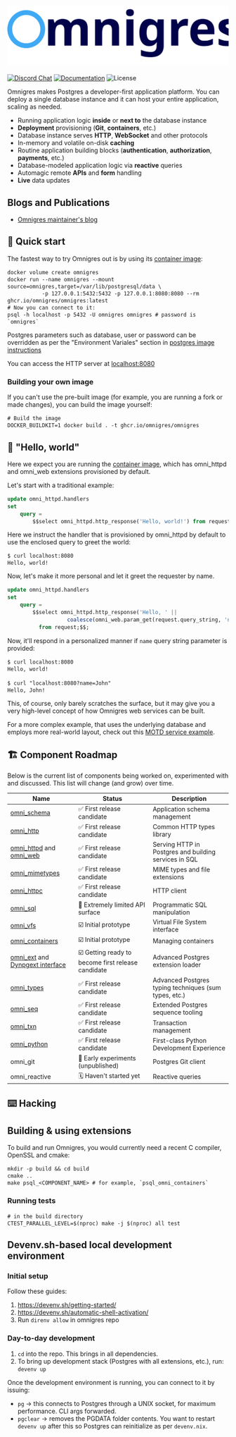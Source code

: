 ![Omnigres](header_logo.svg)
---

[![Discord Chat](https://img.shields.io/discord/1060568981725003789?label=Discord)][Discord]
[![Documentation](https://img.shields.io/badge/docs-ready-green)](https://docs.omnigres.org)
![License](https://img.shields.io/github/license/omnigres/omnigres)

Omnigres makes Postgres a developer-first application platform. You can deploy a single database instance and it can host your entire application, scaling as needed.

* Running application logic **inside** or **next to** the database instance
* **Deployment** provisioning (**Git**, **containers**, etc.)
* Database instance serves **HTTP**, **WebSocket** and other protocols
* In-memory and volatile on-disk **caching**
* Routine application building blocks (**authentication**, **authorization**, **payments**, etc.)
* Database-modeled application logic via **reactive** queries
* Automagic remote **APIs** and **form** handling
* **Live** data updates

## Blogs and Publications

* [Omnigres maintainer's blog](https://yrashk.com/blog/category/omnigres/)

## :runner: Quick start

The fastest way to try Omnigres out is by using its [container image](https://github.com/omnigres/omnigres/pkgs/container/omnigres):

```shell
docker volume create omnigres
docker run --name omnigres --mount source=omnigres,target=/var/lib/postgresql/data \
           -p 127.0.0.1:5432:5432 -p 127.0.0.1:8080:8080 --rm ghcr.io/omnigres/omnigres:latest
# Now you can connect to it:
psql -h localhost -p 5432 -U omnigres omnigres # password is `omnigres`
```

Postgres parameters such as database, user or password can be overridden as per the
"Environment Variales" section in [postgres image instructions](https://hub.docker.com/_/postgres/)

You can access the HTTP server at [localhost:8080](http://localhost:8080)

### Building your own image

If you can't use the pre-built image (for example, you are running a fork or made changes), you can build the image yourself:

```shell
# Build the image
DOCKER_BUILDKIT=1 docker build . -t ghcr.io/omnigres/omnigres
```

## :wave: "Hello, world"

Here we expect you are running the [container image](#-runner--quick-start), which has
omni_httpd and omni_web extensions provisioned by default.

Let's start with a traditional example:

```sql
update omni_httpd.handlers
set
    query =
        $$select omni_httpd.http_response('Hello, world!') from request;$$;
```

Here we instruct the handler that is provisioned by omni_httpd by default
to use the enclosed query to greet the world:

```shell
$ curl localhost:8080
Hello, world!
```

Now, let's make it more personal and let it greet the requester by name.

```sql
update omni_httpd.handlers
set
    query =
        $$select omni_httpd.http_response('Hello, ' || 
                   coalesce(omni_web.param_get(request.query_string, 'name'), 'world') || '!')
          from request;$$;
```

Now, it'll respond in a personalized manner if `name` query string parameter is provided:

```shell
$ curl localhost:8080
Hello, world!

$ curl "localhost:8080?name=John"
Hello, John!
```

This, of course, only barely scratches the surface, but it may give you a very high-level concept
of how Omnigres web services can be built.

For a more complex example, that uses the underlying database and employs more real-world layout, check out
this [MOTD service example](https://docs.omnigres.org/examples/motd/).

## :building_construction: Component Roadmap

Below is the current list of components being worked on, experimented with and discussed. This list will change
(and grow) over time.

| Name                                                                                        | Status                                                                  | Description                                           |
|---------------------------------------------------------------------------------------------|-------------------------------------------------------------------------|-------------------------------------------------------|
| [omni_schema](extensions/omni_schema/README.md)                                             | :white_check_mark: First release candidate                              | Application schema management                         |
| [omni_http](extensions/omni_http/README.md)                                                 | :white_check_mark: First release candidate                              | Common HTTP types library                             |
| [omni_httpd](extensions/omni_httpd/README.md) and [omni_web](extensions/omni_web/README.md) | :white_check_mark: First release candidate                              | Serving HTTP in Postgres and building services in SQL |
| [omni_mimetypes](extensions/omni_mimetypes/README.md)                                       | :white_check_mark: First release candidate                              | MIME types and file extensions                        |
| [omni_httpc](extensions/omni_httpc/README.md)                                               | :white_check_mark: First release candidate                              | HTTP client                                           |
| [omni_sql](extensions/omni_sql/README.md)                                                   | :construction: Extremely limited API surface                            | Programmatic SQL manipulation                         |
| [omni_vfs](extensions/omni_vfs/README.md)                                                   | :ballot_box_with_check: Initial prototype                               | Virtual File System interface                         |
| [omni_containers](extensions/omni_containers/README.md)                                     | :ballot_box_with_check: Initial prototype                               | Managing containers                                   |
| [omni_ext](extensions/omni_ext/README.md) and  [Dynpgext interface](dynpgext/README.md)     | :ballot_box_with_check: Getting ready to become first release candidate | Advanced Postgres extension loader                    |
| [omni_types](extensions/omni_types/README.md)                                               | :white_check_mark: First release candidate                              | Advanced Postgres typing techniques (sum types, etc.) |
| [omni_seq](extensions/omni_seq/README.md)                                                   | :white_check_mark: First release candidate                              | Extended Postgres sequence tooling                    |
| [omni_txn](extensions/omni_txn/README.md)                                                   | :white_check_mark: First release candidate                              | Transaction management                                |
| [omni_python](extensions/omni_python/README.md)                                             | :white_check_mark: First release candidate                              | First-class Python Development Experience             |
| omni_git                                                                                    | :lab_coat: Early experiments (unpublished)                              | Postgres Git client                                   |
| omni_reactive                                                                               | :spiral_calendar: Haven't started yet                                   | Reactive queries                                      |

## :keyboard: Hacking

## Building & using extensions

To build and run Omnigres, you would currently need a recent C compiler, OpenSSL and cmake:

```shell
mkdir -p build && cd build
cmake ..
make psql_<COMPONENT_NAME> # for example, `psql_omni_containers`
```

### Running tests

```shell
# in the build directory
CTEST_PARALLEL_LEVEL=$(nproc) make -j $(nproc) all test
```

## Devenv.sh-based local development environment

### Initial setup

Follow these guides:

1. https://devenv.sh/getting-started/
2. https://devenv.sh/automatic-shell-activation/
3. Run `direnv allow` in omnigres repo

### Day-to-day development

1. `cd` into the repo. This brings in all dependencies.
2. To bring up development stack (Postgres with all extensions, etc.), run:
   `devenv up`

Once the development environment is running, you can connect to it by issuing:

- `pg` -> this connects to Postgres through a UNIX socket, for maximum
  performance. CLI args forwarded.
- `pgclear` -> removes the PGDATA folder contents. You want to
  restart `devenv up` after this so Postgres can reinitialize as
  per `devenv.nix`.

[Discord]: https://discord.omnigr.es
